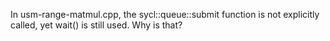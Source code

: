 In usm-range-matmul.cpp, the sycl::queue::submit function is not explicitly called, yet wait() is still used. Why is that?